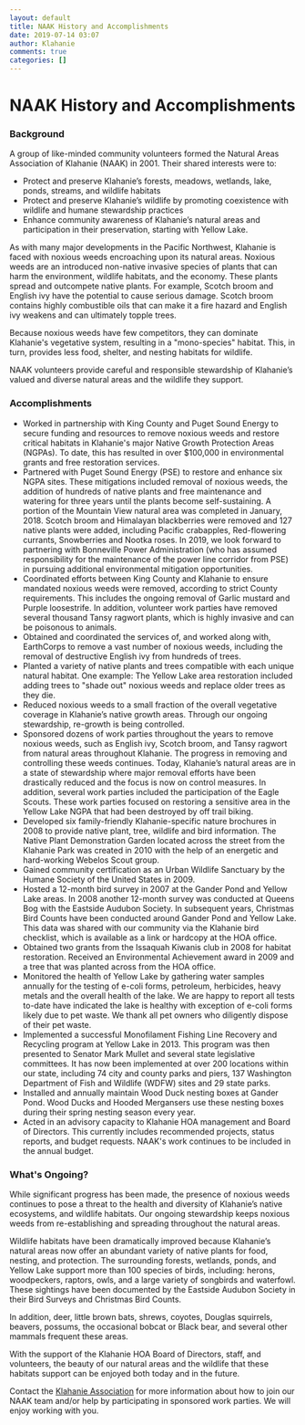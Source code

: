 ```yaml
---
layout: default
title: NAAK History and Accomplishments
date: 2019-07-14 03:07
author: Klahanie
comments: true
categories: []
---
```

# NAAK History and Accomplishments

### Background
A group of like-minded community volunteers formed the Natural Areas Association of Klahanie (NAAK) in 2001.  Their shared interests were to:

* Protect and preserve Klahanie’s forests, meadows, wetlands, lake, ponds, streams, and wildlife habitats
* Protect and preserve Klahanie’s wildlife by promoting coexistence with wildlife and humane stewardship practices
* Enhance community awareness of Klahanie’s natural areas and participation in their preservation, starting with Yellow Lake.

As with many major developments in the Pacific Northwest, Klahanie is faced with noxious weeds encroaching upon its natural areas.  Noxious weeds are an introduced non-native invasive species of plants that can harm the environment, wildlife habitats, and the economy.  These plants spread and outcompete native plants.  For example, Scotch broom and English ivy have the potential to cause serious damage.  Scotch broom contains highly combustible oils that can make it a fire hazard and English ivy weakens and can ultimately topple trees.

Because noxious weeds have few competitors, they can dominate Klahanie's vegetative system, resulting in a "mono-species" habitat.  This, in turn, provides less food, shelter, and nesting habitats for wildlife.

NAAK volunteers provide careful and responsible stewardship of Klahanie’s valued and diverse natural areas and the wildlife they support.

### Accomplishments

* Worked in partnership with King County and Puget Sound Energy to secure funding and resources to remove noxious weeds and restore critical habitats in Klahanie's major Native Growth Protection Areas (NGPAs). To date, this has resulted in over $100,000 in environmental grants and free restoration services.
* Partnered with Puget Sound Energy (PSE) to restore and enhance six NGPA sites. These mitigations included removal of noxious weeds, the addition of hundreds of native plants and free maintenance and watering for three years until the plants become self-sustaining.  A portion of the Mountain View natural area was completed in January, 2018.  Scotch broom and Himalayan blackberries were removed and 127 native plants were added, including Pacific crabapples, Red-flowering currants, Snowberries and Nootka roses.  In 2019, we look forward to partnering with Bonneville Power Administration (who has assumed responsibility for the maintenance of the power line corridor from PSE) in pursuing additional environmental mitigation opportunities.
* Coordinated efforts between King County and Klahanie to ensure mandated noxious weeds were removed, according to strict County requirements. This includes the ongoing removal of Garlic mustard and Purple loosestrife.  In addition, volunteer work parties have removed several thousand Tansy ragwort plants, which is highly invasive and can be poisonous to animals.
* Obtained and coordinated the services of, and worked along with, EarthCorps to remove a vast number of noxious weeds, including the removal of destructive English ivy from hundreds of trees.
* Planted a variety of native plants and trees compatible with each unique natural habitat.  One example: The Yellow Lake area restoration included adding trees to "shade out" noxious weeds and replace older trees as they die.
* Reduced noxious weeds to a small fraction of the overall vegetative coverage in Klahanie’s native growth areas. Through our ongoing stewardship, re-growth is being controlled.
* Sponsored dozens of work parties throughout the years to remove noxious weeds, such as English ivy, Scotch broom, and Tansy ragwort from natural areas throughout Klahanie. The progress in removing and controlling these weeds continues.  Today, Klahanie’s natural areas are in a state of stewardship where major removal efforts have been drastically reduced and the focus is now on control measures.  In addition, several work parties included the participation of the Eagle Scouts.  These work parties focused on restoring a sensitive area in the Yellow Lake NGPA that had been destroyed by off trail biking.
* Developed six family-friendly Klahanie-specific nature brochures in 2008 to provide native plant, tree, wildlife and bird information. The Native Plant Demonstration Garden located across the street from the Klahanie Park was created in 2010 with the help of an energetic and hard-working Webelos Scout group.
* Gained community certification as an Urban Wildlife Sanctuary by the Humane Society of the United States in 2009.
* Hosted a 12-month bird survey in 2007 at the Gander Pond and Yellow Lake areas. In 2008 another 12-month survey was conducted at Queens Bog with the Eastside Audubon Society.  In subsequent years, Christmas Bird Counts have been conducted around Gander Pond and Yellow Lake. This data was shared with our community via the Klahanie bird checklist, which is available as a link or hardcopy at the HOA office.
* Obtained two grants from the Issaquah Kiwanis club in 2008 for habitat restoration. Received an Environmental Achievement award in 2009 and a tree that was planted across from the HOA office.
* Monitored the health of Yellow Lake by gathering water samples annually for the testing of e-coli forms, petroleum, herbicides, heavy metals and the overall health of the lake. We are happy to report all tests to-date have indicated the lake is healthy with exception of e-coli forms likely due to pet waste.   We thank all pet owners who diligently dispose of their pet waste.
* Implemented a successful Monofilament Fishing Line Recovery and Recycling program at Yellow Lake in 2013. This program was then presented to Senator Mark Mullet and several state legislative committees.  It has now been implemented at over 200 locations within our state, including 74 city and county parks and piers, 137 Washington Department of Fish and Wildlife (WDFW) sites and 29 state parks.
* Installed and annually maintain Wood Duck nesting boxes at Gander Pond. Wood Ducks and Hooded Mergansers use these nesting boxes during their spring nesting season every year.
* Acted in an advisory capacity to Klahanie HOA management and Board of Directors. This currently includes recommended projects, status reports, and budget requests.  NAAK's work continues to be included in the annual budget.

### What's Ongoing?

While significant progress has been made, the presence of noxious weeds continues to pose a threat to the health and diversity of Klahanie’s native ecosystems, and wildlife habitats.  Our ongoing stewardship keeps noxious weeds from re-establishing and spreading throughout the natural areas.

Wildlife habitats have been dramatically improved because Klahanie’s natural areas now offer an abundant variety of native plants for food, nesting, and protection.  The surrounding forests, wetlands, ponds, and Yellow Lake support more than 100 species of birds, including: herons, woodpeckers, raptors, owls, and a large variety of songbirds and waterfowl. These sightings have been documented by the Eastside Audubon Society in their Bird Surveys and Christmas Bird Counts.

In addition, deer, little brown bats, shrews, coyotes, Douglas squirrels, beavers, possums, the occasional bobcat or Black bear, and several other mammals frequent these areas.

With the support of the Klahanie HOA Board of Directors, staff, and volunteers, the beauty of our natural areas and the wildlife that these habitats support can be enjoyed both today and in the future.

Contact the [Klahanie Association](mailto:info@klahanie.com) for more information about how to join our NAAK team and/or help by participating in sponsored work parties.  We will enjoy working with you.

